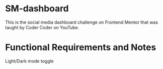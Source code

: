 # SM-dashboard

This is the social media dashboard challenge on Frontend Mentor that was taught by Coder Coder on YouTube.

# Functional Requirements and Notes
Light/Dark mode toggle